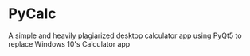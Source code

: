 # PyCalc
A simple and heavily plagiarized desktop calculator app using PyQt5 to replace Windows 10's Calculator app 
